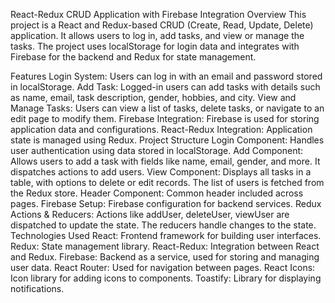 React-Redux CRUD Application with Firebase Integration
Overview
This project is a React and Redux-based CRUD (Create, Read, Update, Delete) application. It allows users to log in, add tasks, and view or manage the tasks. The project uses localStorage for login data and integrates with Firebase for the backend and Redux for state management.

Features
Login System: Users can log in with an email and password stored in localStorage.
Add Task: Logged-in users can add tasks with details such as name, email, task description, gender, hobbies, and city.
View and Manage Tasks: Users can view a list of tasks, delete tasks, or navigate to an edit page to modify them.
Firebase Integration: Firebase is used for storing application data and configurations.
React-Redux Integration: Application state is managed using Redux.
Project Structure
Login Component: Handles user authentication using data stored in localStorage.
Add Component: Allows users to add a task with fields like name, email, gender, and more. It dispatches actions to add users.
View Component: Displays all tasks in a table, with options to delete or edit records. The list of users is fetched from the Redux store.
Header Component: Common header included across pages.
Firebase Setup: Firebase configuration for backend services.
Redux Actions & Reducers: Actions like addUser, deleteUser, viewUser are dispatched to update the state. The reducers handle changes to the state.
Technologies Used
React: Frontend framework for building user interfaces.
Redux: State management library.
React-Redux: Integration between React and Redux.
Firebase: Backend as a service, used for storing and managing user data.
React Router: Used for navigation between pages.
React Icons: Icon library for adding icons to components.
Toastify: Library for displaying notifications.

